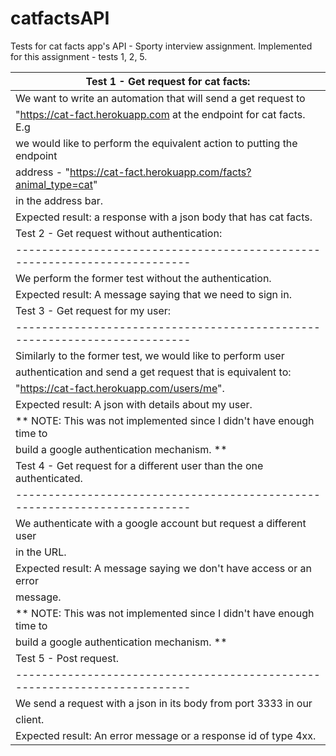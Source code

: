 # catfactsAPI
Tests for cat facts app's API - Sporty interview assignment.
Implemented for this assignment - tests 1, 2, 5.

|Test 1 - Get request for cat facts:                                       |
|--------------------------------------------------------------------------|
|    We want to write an automation that will send a get request to        |
|    "https://cat-fact.herokuapp.com at the endpoint for cat facts. E.g    |
|    we would like to perform the equivalent action to putting the endpoint|
|    address - "https://cat-fact.herokuapp.com/facts?animal_type=cat"      |
|    in the address bar.                                                   |
|    Expected result: a response with a json body that has cat facts.      |
|Test 2 - Get request without authentication:                              |
|--------------------------------------------------------------------------|
|    We perform the former test without the authentication.                |
|    Expected result: A message saying that we need to sign in.            |
|Test 3 - Get request for my user:                                         |
|--------------------------------------------------------------------------|
|    Similarly to the former test, we would like to perform user           |
|    authentication and send a get request that is equivalent to:          |
|    "https://cat-fact.herokuapp.com/users/me".                            |
|    Expected result: A json with details about my user.                   |
|    ** NOTE: This was not implemented since I didn't have enough time to  |
|    build a google authentication mechanism. **                           |
|Test 4 - Get request for a different user than the one authenticated.     |
|--------------------------------------------------------------------------|
|    We authenticate with a google account but request a different user    |
|    in the URL.                                                           |
|    Expected result: A message saying we don't have access or an error    |
|    message.                                                              |
|    ** NOTE: This was not implemented since I didn't have enough time to  |
|    build a google authentication mechanism. **                           |
|Test 5 - Post request.                                                    |
|--------------------------------------------------------------------------|
|    We send a request with a json in its body from port 3333 in our       |
|    client.                                                               |
|    Expected result: An error message or a response id of type 4xx.       |